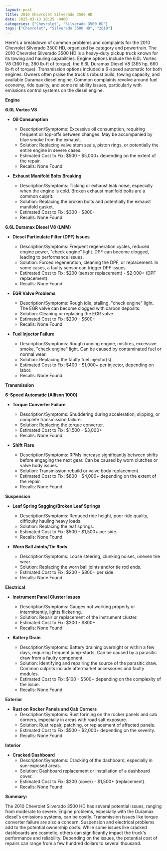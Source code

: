 ```yaml
---
layout: post
title: 2010 Chevrolet Silverado 3500 HD
date: 2025-03-13 10:25 -0400
categories: ["Chevrolet", "Silverado 3500 HD"]
tags: ["Chevrolet", "Silverado 3500 HD", "2010"]
---
```

Here's a breakdown of common problems and complaints for the 2010 Chevrolet Silverado 3500 HD, organized by category and powertrain. The 2010 Chevrolet Silverado 3500 HD is a heavy-duty pickup truck known for its towing and hauling capabilities. Engine options include the 6.0L Vortec V8 (360 hp, 380 lb-ft of torque), the 6.6L Duramax Diesel V8 (365 hp, 660 lb-ft of torque). Transmission options included a 6-speed automatic for both engines. Owners often praise the truck's robust build, towing capacity, and available Duramax diesel engine. Common complaints revolve around fuel economy, ride quality, and some reliability issues, particularly with emissions control systems on the diesel engine.

**Engine**

**6.0L Vortec V8**

*   **Oil Consumption**
    *   Description/Symptoms: Excessive oil consumption, requiring frequent oil top-offs between changes. May be accompanied by blue smoke from the exhaust.
    *   Solution: Replacing valve stem seals, piston rings, or potentially the entire engine in severe cases.
    *   Estimated Cost to Fix: $500 - $5,000+ depending on the extent of the repair.
    *   Recalls: None Found

*   **Exhaust Manifold Bolts Breaking**
    *   Description/Symptoms: Ticking or exhaust leak noise, especially when the engine is cold. Broken exhaust manifold bolts are a common culprit.
    *   Solution: Replacing the broken bolts and potentially the exhaust manifold gasket.
    *   Estimated Cost to Fix: $300 - $800+
    *   Recalls: None Found

**6.6L Duramax Diesel V8 (LMM)**

*   **Diesel Particulate Filter (DPF) Issues**
    *   Description/Symptoms: Frequent regeneration cycles, reduced engine power, "check engine" light. DPF can become clogged, leading to performance issues.
    *   Solution: Forced regeneration, cleaning the DPF, or replacement. In some cases, a faulty sensor can trigger DPF issues.
    *   Estimated Cost to Fix: $200 (sensor replacement) - $2,000+ (DPF replacement).
    *   Recalls: None Found

*   **EGR Valve Problems**
    *   Description/Symptoms: Rough idle, stalling, "check engine" light. The EGR valve can become clogged with carbon deposits.
    *   Solution: Cleaning or replacing the EGR valve.
    *   Estimated Cost to Fix: $200 - $600+
    *   Recalls: None Found

*   **Fuel Injector Failure**
    *   Description/Symptoms: Rough running engine, misfires, excessive smoke, "check engine" light. Can be caused by contaminated fuel or normal wear.
    *   Solution: Replacing the faulty fuel injector(s).
    *   Estimated Cost to Fix: $400 - $1,000+ per injector, depending on labor.
    *   Recalls: None Found

**Transmission**

**6-Speed Automatic (Allison 1000)**

*   **Torque Converter Failure**
    *   Description/Symptoms: Shuddering during acceleration, slipping, or complete transmission failure.
    *   Solution: Replacing the torque converter.
    *   Estimated Cost to Fix: $1,500 - $3,000+
    *   Recalls: None Found

*   **Shift Flare**
    *   Description/Symptoms: RPMs increase significantly between shifts before engaging the next gear. Can be caused by worn clutches or valve body issues.
    *   Solution: Transmission rebuild or valve body replacement.
    *   Estimated Cost to Fix: $800 - $4,000+ depending on the extent of the repair.
    *   Recalls: None Found

**Suspension**

*   **Leaf Spring Sagging/Broken Leaf Springs**
    *   Description/Symptoms: Reduced ride height, poor ride quality, difficulty hauling heavy loads.
    *   Solution: Replacing the leaf springs.
    *   Estimated Cost to Fix: $500 - $1,500+ per side.
    *   Recalls: None Found

*   **Worn Ball Joints/Tie Rods**
    *   Description/Symptoms: Loose steering, clunking noises, uneven tire wear.
    *   Solution: Replacing the worn ball joints and/or tie rod ends.
    *   Estimated Cost to Fix: $200 - $800+ per side.
    *   Recalls: None Found

**Electrical**

*   **Instrument Panel Cluster Issues**
    *   Description/Symptoms: Gauges not working properly or intermittently, lights flickering.
    *   Solution: Repair or replacement of the instrument cluster.
    *   Estimated Cost to Fix: $300 - $800+
    *   Recalls: None Found

*   **Battery Drain**
    *   Description/Symptoms: Battery draining overnight or within a few days, requiring frequent jump-starts. Can be caused by a parasitic draw from a faulty component.
    *   Solution: Identifying and repairing the source of the parasitic draw. Common culprits include aftermarket accessories and faulty modules.
    *   Estimated Cost to Fix: $100 - $500+ depending on the complexity of the issue.
    *   Recalls: None Found

**Exterior**

*   **Rust on Rocker Panels and Cab Corners**
    *   Description/Symptoms: Rust forming on the rocker panels and cab corners, especially in areas with road salt exposure.
    *   Solution: Rust repair, patching, or replacement of affected panels.
    *   Estimated Cost to Fix: $500 - $2,000+ depending on the severity.
    *   Recalls: None Found

**Interior**

*   **Cracked Dashboard**
    *   Description/Symptoms: Cracking of the dashboard, especially in sun-exposed areas.
    *   Solution: Dashboard replacement or installation of a dashboard cover.
    *   Estimated Cost to Fix: $200 (cover) - $1,500+ (replacement).
    *   Recalls: None Found

**Summary:**

The 2010 Chevrolet Silverado 3500 HD has several potential issues, ranging from moderate to severe. Engine problems, especially with the Duramax diesel's emissions systems, can be costly. Transmission issues like torque converter failure are also a concern. Suspension and electrical problems add to the potential ownership costs. While some issues like cracked dashboards are cosmetic, others can significantly impact the truck's performance and reliability. Depending on the issues, the potential cost of repairs can range from a few hundred dollars to several thousand.

